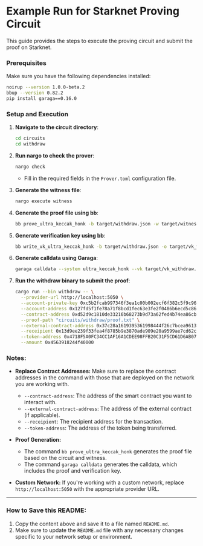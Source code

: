 # Example Run for Starknet Proving Circuit

This guide provides the steps to execute the proving circuit and submit the proof on Starknet.

### Prerequisites

Make sure you have the following dependencies installed:

```bash
noirup --version 1.0.0-beta.2
bbup --version 0.82.2
pip install garaga==0.16.0
```

### Setup and Execution

1. **Navigate to the circuit directory**:

   ```bash
   cd circuits
   cd withdraw
   ```

2. **Run nargo to check the prover**:

   ```bash
   nargo check
   ```

   - Fill in the required fields in the `Prover.toml` configuration file.

3. **Generate the witness file**:

   ```bash
   nargo execute witness
   ```

4. **Generate the proof file using bb**:

   ```bash
   bb prove_ultra_keccak_honk -b target/withdraw.json -w target/witness.gz -o target/proof.bin
   ```

5. **Generate verification key using bb**:

   ```bash
   bb write_vk_ultra_keccak_honk -b target/withdraw.json -o target/vk_withdraw.bin
   ```

6. **Generate calldata using Garaga**:

   ```bash
   garaga calldata --system ultra_keccak_honk --vk target/vk_withdraw.bin --proof target/proof.bin --format starkli > proof.txt
   ```

7. **Run the withdraw binary to submit the proof**:

   ```bash
   cargo run --bin withdraw -- \
     --provider-url http://localhost:5050 \
     --account-private-key 0xc5b2fcab997346f3ea1c00b002ecf6f382c5f9c9659a3894eb783c5320f912 \
     --account-address 0x127fd5f1fe78a71f8bcd1fec63e3fe2f0486b6ecd5c86a0466c3a21fa5cfcec \
     --contract-address 0xd52d9c1810de33216b68273b9d73a62fed4b74ea86cb789c0c6e3d7fa20a3b \
     --proof-path "circuits/withdraw/proof.txt" \
     --external-contract-address 0x37c28a1619395361998444f26c7bcea961390b38addde3d85ab50669510e557 \
     --receipient 0x13d9ee239f33fea4f8785b9e3870ade909e20a9599ae7cd62c1c292b73af1b7 \
     --token-address 0x4718F5A0FC34CC1AF16A1CDEE98FFB20C31F5CD61D6AB07201858F4287C938D \
     --amount 0x4563918244f40000
   ```

### Notes:

- **Replace Contract Addresses:** Make sure to replace the contract addresses in the command with those that are deployed on the network you are working with.
  - `--contract-address`: The address of the smart contract you want to interact with.
  - `--external-contract-address`: The address of the external contract (if applicable).
  - `--receipient`: The recipient address for the transaction.
  - `--token-address`: The address of the token being transferred.
- **Proof Generation:**

  - The command `bb prove_ultra_keccak_honk` generates the proof file based on the circuit and witness.
  - The command `garaga calldata` generates the calldata, which includes the proof and verification key.

- **Custom Network:** If you're working with a custom network, replace `http://localhost:5050` with the appropriate provider URL.

---

### How to Save this README:

1. Copy the content above and save it to a file named `README.md`.
2. Make sure to update the `README.md` file with any necessary changes specific to your network setup or environment.
